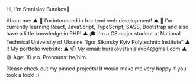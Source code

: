 Hi, I’m Stanislav Burakov👋

About me:
▲ 👀 I’m interested in frontend web development!
▲ 🌱 I’m currently learning React, JavaScript, TypeScript, SASS, Bootstrap and also have a little knowledge in PHP!
▲ 🎓 I'm a CS major student at National Technical University of Ukraine “Igor Sikorsky Kyiv Polytechnic Institute”
▲ ‼️ My portfolio website: 
▲ 📫 My email: burakovstanislav64@gmail.com
▲ 😄 Age: 18 y.o. Pronouns: he/him.

Please check out my pinned projects! It would make me very happy if you took a look! :)

